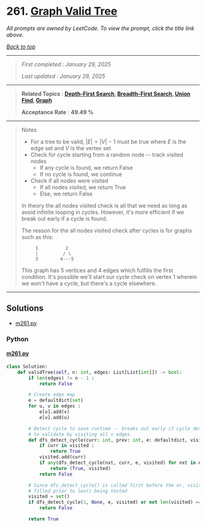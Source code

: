# 261. [Graph Valid Tree](<https://leetcode.com/problems/graph-valid-tree>)

*All prompts are owned by LeetCode. To view the prompt, click the title link above.*

*[Back to top](<../README.md>)*

------

> *First completed : January 29, 2025*
>
> *Last updated : January 29, 2025*

------

> **Related Topics** : **[Depth-First Search](<by_topic/Depth-First Search.md>), [Breadth-First Search](<by_topic/Breadth-First Search.md>), [Union Find](<by_topic/Union Find.md>), [Graph](<by_topic/Graph.md>)**
>
> **Acceptance Rate** : **49.49 %**

------

> Notes
> 
> -   For a tree to be valid, $|E|=|V|-1$ must be true where $E$ is the edge set and $V$ is the vertex set
> -   Check for cycle starting from a random node -- track visited nodes
>     -   If any cycle is found, we return False
>     -   If no cycle is found, we continue
> -   Check if all nodes were visited
>     -   If all nodes visited, we return True
>     -   Else, we return False
> 
> In theory the all nodes visited check is all that we need as long as avoid infinite looping in cycles. However, it's more efficient if we break out early if a cycle is found.
> 
> The reason for the all nodes visited check after cycles is for graphs such as this:
> 
> ```
>      1          2
>      |         / \
>      3        4---5
> ```
> 
> This graph has 5 vertices and 4 edges which fulfills the first condition. It's possible we'll start our cycle check on vertex 1 wherein we won't have a cycle, but there's a cycle elsewhere.
> 

------

## Solutions

- [m261.py](<../my-submissions/m261.py>)
### Python
#### [m261.py](<../my-submissions/m261.py>)
```Python
class Solution:
    def validTree(self, n: int, edges: List[List[int]]) -> bool:
        if len(edges) != n - 1 :
            return False

        # Create edge map
        e = defaultdict(set)
        for u, v in edges :
            e[u].add(v)
            e[v].add(u)

        # Detect cycle to save runtime -- breaks out early if cycle detected otherwise attempts
        # to validate by visiting all n edges
        def dfs_detect_cycle(curr: int, prev: int, e: defaultdict, visited: Set[int]) -> bool :
            if curr in visited :
                return True
            visited.add(curr)
            if any(dfs_detect_cycle(nxt, curr, e, visited) for nxt in e[curr] if nxt != prev) :
                return (True, visited)
            return False

        # Since dfs_detect_cycle() is called first before the or, visited() will be
        # filled prior to len() being tested
        visited = set()
        if dfs_detect_cycle(1, None, e, visited) or not len(visited) == n :
            return False

        return True
```

